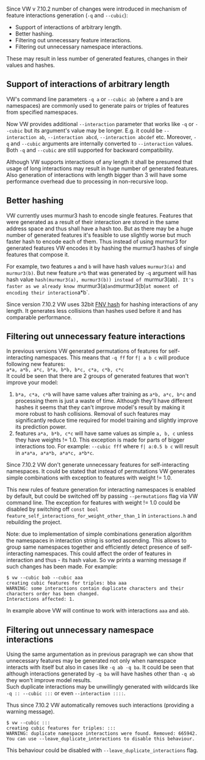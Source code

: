 Since VW v 7.10.2 number of changes were introduced in mechanism of feature interactions generation (`-q` and `--cubic`):

* Support of interactions of arbitrary length.
* Better hashing.
* Filtering out unnecessary feature interactions.
* Filtering out unnecessary namespace interactions.

These may result in less number of generated features, changes in their values and hashes.

## Support of interactions of arbitrary length

VW's command line parameters `-q a` or `--cubic ab` (where `a` and `b` are namespaces) are commonly used to generate pairs or triples of features from specified namespaces.   

Now VW provides additional `--interaction` parameter that works like `-q` or `--cubic` but its argument's value may be longer. E.g. it could be `--interaction ab`, `--interaction abcd`, `--interaction abcdef` etc. Moreover, `-q` and `--cubic` arguments are internally converted to `--interaction` values. Both `-q` and `--cubic` are still supported for backward compatibility.   

Although VW supports interactions of any length it shall be presumed that usage of long interactions may result in huge number of generated features. Also generation of interactions with length bigger than 3 will have some performance overhead due to processing in non-recursive loop.

## Better hashing

VW currently uses murmur3 hash to encode single features. Features that were generated as a result of their interaction are stored in the same address space and thus shall have a hash too. But as there may be a huge number of generated features it's feasible to use slightly worse but much faster hash to encode each of them. Thus instead of using murmur3 for generated features VW encodes it by hashing the murmur3 hashes of single features that compose it.   

For example, two features `a` and `b` will have hash values `murmur3(a)` and `murmur3(b)`. But new feature `a*b` that was generated by `-q` argument will has hash value `hash(murmur3(a), murmur3(b)) instead of `murmur3(ab)`. It's faster as we already know `murmur3(a)` and `murmur3(b)` at moment of encoding their interaction `a*b`.

Since version 7.10.2 VW uses 32bit [FNV hash](http://www.isthe.com/chongo/tech/comp/fnv/) for hashing interactions of any length. It generates less collisions than hashes used before it and has comparable performance.

## Filtering out unnecessary feature interactions

In previous versions VW generated permutations of features for self-interacting namespaces. This means that `-q ff` for `f| a b c` will produce following new features:   
``a*a, a*b, a*c, b*a, b*b, b*c, c*a, c*b, c*c``  
It could be seen that there are 2 groups of generated features that won't improve your model:
1. `b*a, c*a, c*b` will have same values after training as `a*b, a*c, b*c` and processing them is just a waste of time. Although they'll have different hashes it seems that they can't improve model's result by making it more robust to hash collisions. Removal of such features may significantly reduce time required for model training and slightly improve its prediction power.
2. features `a*a, b*b, c*c` will have same values as simple `a, b, c` unless they have weights != 1.0. This exception is made for parts of bigger interactions too. For example: `--cubic fff` where `f| a:0.5 b c` will result in `a*a*a, a*a*b, a*a*c, a*b*c`.

Since 7.10.2 VW don't generate unnecessary features for self-interacting namespaces. It could be stated that instead of permutations VW generates simple combinations with exception to features with weight != 1.0.

This new rules of feature generation for interacting namespaces is enabled by default, but could be switched off by passing `--permutations` flag via VW command line.
The exception for features with weight != 1.0 could be disabled by switching off `const bool feature_self_interactions_for_weight_other_than_1` in `interactions.h` and rebuilding the project.

Note: due to implementation of simple combinations generation algorithm the namespaces in interaction string is sorted ascending. This allows to group same namespaces together and efficiently detect presence of self-interacting namespaces. This could affect the order of features in interaction and thus - its hash value. So vw prints a warning message if such changes has been made. For example:

```
$ vw --cubic bab --cubic aaa
creating cubic features for triples: bba aaa 
WARNING: some interactions contain duplicate characters and their characters order has been changed.
Interactions affected: 1.
```
In example above VW will continue to work with interactions `aaa` and `abb`.

## Filtering out unnecessary namespace interactions

Using the same argumentation as in previous paragraph we can show that unnecessary features may be generated not only when namespace interacts with itself but also in cases like `-q ab -q ba`. It could be seen that although interactions generated by `-q ba` will have hashes other than `-q ab` they won't improve model results.     
Such duplicate interactions may be unwillingly generated with wildcards like `-q :: --cubic :::` or even `--interaction ::::`.   

Thus since 7.10.2 VW automatically removes such interactions (providing a warning message).
```
$ vw --cubic :::
creating cubic features for triples: ::: 
WARNING: duplicate namespace interactions were found. Removed: 665942.
You can use --leave_duplicate_interactions to disable this behaviour.
```

This behaviour could be disabled with `--leave_duplicate_interactions` flag.
